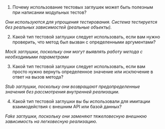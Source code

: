 1. Почему использование тестовых заглушек может быть полезным при написании модульных тестов?

*Они используются для упрощения тестирования. Система тестируется без реальных зависимостей (реальные объекты).*

2. Какой тип тестовой заглушки следует использовать, если вам нужно проверить, что метод был вызван с определенными
аргументами?

*Mock заглушки, поскольку они могут выявлять работу метода с необходимыми параметрами*

3. Какой тип тестовой заглушки следует использовать, если вам просто нужно вернуть определенное значение или исключение
в ответ на вызов метода?

*Stub заглушки, поскольку они возвращают предопределенные значения без рассмотрения внутренней реализации.*

4. Какой тип тестовой заглушки вы бы использовали для имитации взаимодействия с внешним API или базой данных?

*Fake заглушки, поскольку они заменяют тяжеловесную внешнюю зависимость на легковесную реализацию.*